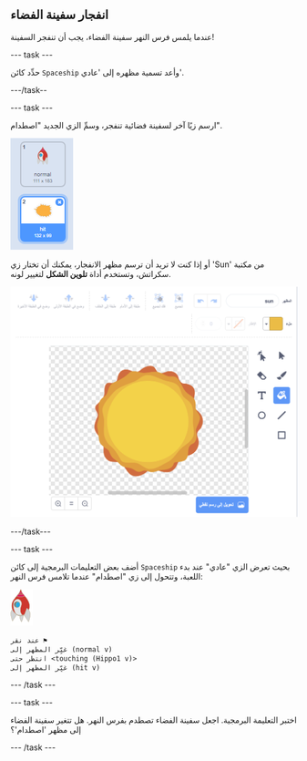 ## انفجار سفينة الفضاء

عندما يلمس فرس النهر سفينة الفضاء، يجب أن تنفجر السفينة!

\--- task \---

حدِّد كائن `Spaceship` وأعد تسمية مظهره إلى 'عادي'.

\---/task--

\--- task \---

ارسم زيًا آخر لسفينة فضائية تنفجر، وسمِّ الزي الجديد "اصطدام".

![لقطة الشاشة](images/invaders-spaceship-costumes.png)

أو إذا كنت لا تريد أن ترسم مظهر الانفجار، يمكنك أن تختار زي 'Sun' من مكتبة سكراتش، وتستخدم أداة **تلوين الشكل** لتغيير لونه.

![لقطة الشاشة](images/invaders-sun.png)

\---/task\---

\--- task \---

أضف بعض التعليمات البرمجية إلى كائن `Spaceship` بحيث تعرض الزي "عادي" عند بدء اللعبة، وتتحول إلى زي "اصطدام" عندما تلامس فرس النهر:

![كائن الصاروخ](images/rocket-sprite.png)

```blocks3
عند نقر ⚑
غيِّر المظهر إلى (normal v)
انتظر حتى <touching (Hippo1 v)>
غيِّر المظهر إلى (hit v)
```

\--- /task \---

\--- task \---

اختبر التعليمة البرمجية. اجعل سفينة الفضاء تصطدم بفرس النهر. هل تتغير سفينة الفضاء إلى مظهر 'اصطدام'؟

\--- /task \---